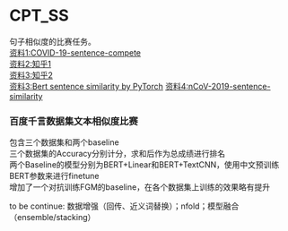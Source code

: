 # CPT_SS
句子相似度的比赛任务。  
[资料1:COVID-19-sentence-compete](https://github.com/yechens/COVID-19-sentence-pair)   
[资料2:知乎1](https://www.zhihu.com/question/354129879/answer/1015466495)  
[资料3:知乎2](https://www.zhihu.com/question/354129879/answer/1357885214)  
[资料3:Bert sentence similarity by PyTorch]( https://github.com/lonePatient/bert-sentence-similarity-pytorch)
[资料4:nCoV-2019-sentence-similarity](https://github.com/daniellibin/nCoV-2019-sentence-similarity)    
### 百度千言数据集文本相似度比赛
包含三个数据集和两个baseline    
三个数据集的Accuracy分别计分，求和后作为总成绩进行排名   
两个Baseline的模型分别为BERT+Linear和BERT+TextCNN，使用中文预训练BERT参数来进行finetune   
增加了一个对抗训练FGM的baseline，在各个数据集上训练的效果略有提升    

to be continue: 数据增强（回传、近义词替换）；nfold；模型融合（ensemble/stacking）    
